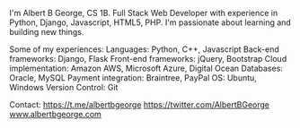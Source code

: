 I'm Albert B George, CS 1B.
Full Stack Web Developer with experience in Python, Django, Javascript, HTML5, PHP. I'm passionate about learning and building new things.

Some of my experiences:
Languages: Python, C++, Javascript
Back-end frameworks: Django, Flask
Front-end frameworks: jQuery, Bootstrap
Cloud implementation: Amazon AWS, Microsoft Azure, Digital Ocean
Databases: Oracle, MySQL
Payment integration: Braintree, PayPal
OS: Ubuntu, Windows
Version Control: Git


Contact:
https://t.me/albertbgeorge
https://twitter.com/AlbertBGeorge
www.albertbgeorge.com